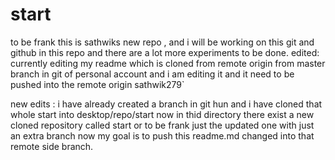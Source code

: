 # start
to be frank this is sathwiks new repo , and i will be working on this git and github in this repo and there are a lot more experiments to be done.
edited: currently editing my readme which is cloned from remote origin from master branch in git of personal account and i am editing it and it need to be  pushed  into the remote origin sathwik279` 
 
 new edits : i have already created a branch in git hun and i have cloned that whole start into desktop/repo/start now in thid directory there exist a new cloned repository called start or to be frank just the updated one with just an extra branch now my goal is to push this readme.md changed into that remote side branch.
